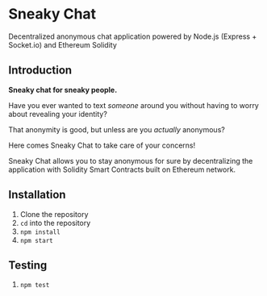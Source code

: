 # Sneaky Chat
Decentralized anonymous chat application powered by Node.js (Express + Socket.io) and Ethereum Solidity

## Introduction
**Sneaky chat for sneaky people.**

Have you ever wanted to text *someone* around you without having to worry about revealing your identity?

That anonymity is good, but unless are you *actually* anonymous?

Here comes Sneaky Chat to take care of your concerns!

Sneaky Chat allows you to stay anonymous for sure by decentralizing the application with Solidity Smart Contracts built on Ethereum network.

## Installation
1. Clone the repository
2. `cd` into the repository
3. `npm install`
4. `npm start`

## Testing
1. `npm test`
